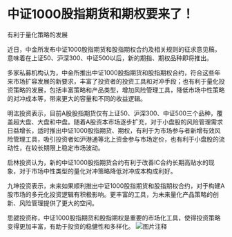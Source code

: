 # 中证1000股指期货和期权要来了！

有利于量化策略的发展

近日，中金所发布中证1000股指期货和股指期权合约及相关规则的征求意见稿，意味着在上证50、沪深300、中证500以后，新的期指、期权品种即将推出。

多家私募机构认为，中金所推出中证1000股指期货和股指期权合约，符合这些年来市场扩容发展的新要求，丰富了投资者的投资工具和对冲手段；也有利于量化投资策略的发展，包括丰富策略和产品类型，增加风险管理工具，降低市场中性策略的对冲成本等，带来更大的容量和不同的收益逻辑。

明汯投资表示，目前A股股指期货仅有上证50、沪深300、中证500三个品种，覆盖超大盘、大盘和中盘。随着A股资本市场逐步扩充，对于小盘股的风险管理需求日益增长，适时推出中证1000股指期货、期权，有利于为市场参与者新增有效风险管理工具，吸引投资者如沪港通等北上资金参与市场定价，也有利于小盘股的流动性，在较长期限上稳定市场波动。

启林投资认为，新的中证1000股指期货合约有利于改善IC合约长期高贴水的现象，对于市场中性类型的量化对冲策略降低对冲成本构成利好。

九坤投资表示，未来如果顺利推出中证1000股指期货和股指期权合约，对于构建A股市场的多元化投资逻辑有积极影响。更丰富的工具，为未来量化产品策略的创新、风险管理提供了更大的空间。

思勰投资称，中证1000股指期货和股指期权是重要的市场化工具，使得投资策略变得更加丰富，有助于投资的稳健性和多样化。
![图片注释](http://storage-uqer.datayes.com/6245aa787bf0370166768fd0/80b2ef2c-f2bb-11ec-99dd-0242ac140002)

